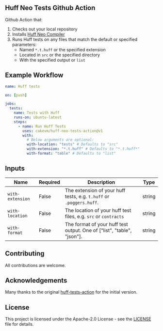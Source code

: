 ## Huff Neo Tests Github Action

Github Action that:

1. Checks out your local repository
2. Installs [Huff Neo Compiler](https://github.com/cakevm/huff-neo)
3. Runs Huff tests on any files that match the default or specified parameters:
   - Named `*.t.huff` or the specified extension
   - Located in `src` or the specified directory
   - With the specified output or `list`

## Example Workflow

```yaml
name: Huff tests

on: [push]

jobs:
  tests:
    name: Tests with Huff
    runs-on: ubuntu-latest
    steps:
      - name: Run Huff Tests
        uses: cakevm/huff-neo-tests-action@v1
        with:
          # Below arguments are optional:
          with-location: "tests" # Defaults to "src"
          with-extension: "*.t.huff" # Defaults to "*.t.huff*"
          with-format: "table" # Defaults to "list"
```

## Inputs

| **Name**         | **Required** | **Description**                                                        | **Type** |
| ---------------- | ------------ | ---------------------------------------------------------------------- | -------- |
| `with-extension` | False        | The extension of your huff tests, e.g. `t.huff` or `.poggers.huff`.    | string   |
| `with-location`  | False        | The location of your huff test files, e.g. `src` or `contracts`        | string   |
| `with-format`    | False        | The format of your huff test output. One of ["list", "table", "json"]. | string   |

## Contributing

All contributions are welcome.

## Acknowledgements
Many thanks to the original [huff-tests-action](https://github.com/huff-language/huff-tests-action) for the initial version.

## License
This project is licensed under the Apache-2.0 License - see the [LICENSE](./LICENSE) file for details.
